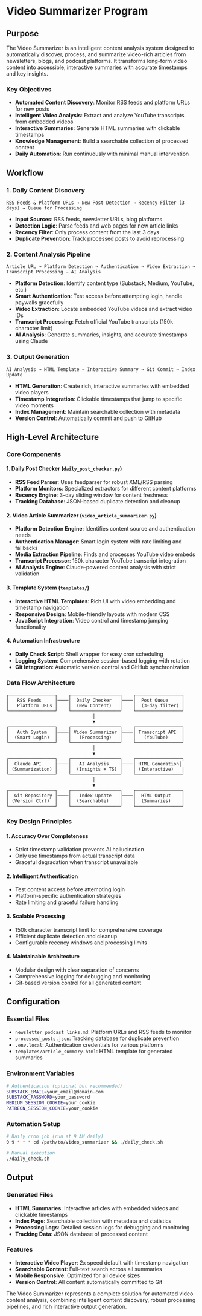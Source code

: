 # Video Summarizer Program

## Purpose

The Video Summarizer is an intelligent content analysis system designed to automatically discover, process, and summarize video-rich articles from newsletters, blogs, and podcast platforms. It transforms long-form video content into accessible, interactive summaries with accurate timestamps and key insights.

### Key Objectives
- **Automated Content Discovery**: Monitor RSS feeds and platform URLs for new posts
- **Intelligent Video Analysis**: Extract and analyze YouTube transcripts from embedded videos
- **Interactive Summaries**: Generate HTML summaries with clickable timestamps
- **Knowledge Management**: Build a searchable collection of processed content
- **Daily Automation**: Run continuously with minimal manual intervention

## Workflow

### 1. Daily Content Discovery
```
RSS Feeds & Platform URLs → New Post Detection → Recency Filter (3 days) → Queue for Processing
```

- **Input Sources**: RSS feeds, newsletter URLs, blog platforms
- **Detection Logic**: Parse feeds and web pages for new article links
- **Recency Filter**: Only process content from the last 3 days
- **Duplicate Prevention**: Track processed posts to avoid reprocessing

### 2. Content Analysis Pipeline
```
Article URL → Platform Detection → Authentication → Video Extraction → Transcript Processing → AI Analysis
```

- **Platform Detection**: Identify content type (Substack, Medium, YouTube, etc.)
- **Smart Authentication**: Test access before attempting login, handle paywalls gracefully
- **Video Extraction**: Locate embedded YouTube videos and extract video IDs
- **Transcript Processing**: Fetch official YouTube transcripts (150k character limit)
- **AI Analysis**: Generate summaries, insights, and accurate timestamps using Claude

### 3. Output Generation
```
AI Analysis → HTML Template → Interactive Summary → Git Commit → Index Update
```

- **HTML Generation**: Create rich, interactive summaries with embedded video players
- **Timestamp Integration**: Clickable timestamps that jump to specific video moments
- **Index Management**: Maintain searchable collection with metadata
- **Version Control**: Automatically commit and push to GitHub

## High-Level Architecture

### Core Components

#### 1. Daily Post Checker (`daily_post_checker.py`)
- **RSS Feed Parser**: Uses feedparser for robust XML/RSS parsing
- **Platform Monitors**: Specialized extractors for different content platforms
- **Recency Engine**: 3-day sliding window for content freshness
- **Tracking Database**: JSON-based duplicate detection and cleanup

#### 2. Video Article Summarizer (`video_article_summarizer.py`)
- **Platform Detection Engine**: Identifies content source and authentication needs
- **Authentication Manager**: Smart login system with rate limiting and fallbacks
- **Media Extraction Pipeline**: Finds and processes YouTube video embeds
- **Transcript Processor**: 150k character YouTube transcript integration
- **AI Analysis Engine**: Claude-powered content analysis with strict validation

#### 3. Template System (`templates/`)
- **Interactive HTML Templates**: Rich UI with video embedding and timestamp navigation
- **Responsive Design**: Mobile-friendly layouts with modern CSS
- **JavaScript Integration**: Video control and timestamp jumping functionality

#### 4. Automation Infrastructure
- **Daily Check Script**: Shell wrapper for easy cron scheduling
- **Logging System**: Comprehensive session-based logging with rotation
- **Git Integration**: Automatic version control and GitHub synchronization

### Data Flow Architecture

```
┌─────────────────┐    ┌──────────────────┐    ┌─────────────────┐
│   RSS Feeds     │────│  Daily Checker   │────│  Post Queue     │
│   Platform URLs │    │  (New Content)   │    │  (3-day filter) │
└─────────────────┘    └──────────────────┘    └─────────────────┘
                                │
                                ▼
┌─────────────────┐    ┌──────────────────┐    ┌─────────────────┐
│   Auth System   │────│ Video Summarizer │────│ Transcript API  │
│  (Smart Login)  │    │   (Processing)   │    │   (YouTube)     │
└─────────────────┘    └──────────────────┘    └─────────────────┘
                                │
                                ▼
┌─────────────────┐    ┌──────────────────┐    ┌─────────────────┐
│  Claude API     │────│   AI Analysis    │────│ HTML Generation│
│ (Summarization) │    │  (Insights + TS) │    │ (Interactive)   │
└─────────────────┘    └──────────────────┘    └─────────────────┘
                                │
                                ▼
┌─────────────────┐    ┌──────────────────┐    ┌─────────────────┐
│  Git Repository │────│   Index Update   │────│  HTML Output    │
│ (Version Ctrl)  │    │  (Searchable)    │    │  (Summaries)    │
└─────────────────┘    └──────────────────┘    └─────────────────┘
```

### Key Design Principles

#### 1. **Accuracy Over Completeness**
- Strict timestamp validation prevents AI hallucination
- Only use timestamps from actual transcript data
- Graceful degradation when transcript unavailable

#### 2. **Intelligent Authentication**
- Test content access before attempting login
- Platform-specific authentication strategies
- Rate limiting and graceful failure handling

#### 3. **Scalable Processing**
- 150k character transcript limit for comprehensive coverage
- Efficient duplicate detection and cleanup
- Configurable recency windows and processing limits

#### 4. **Maintainable Architecture**
- Modular design with clear separation of concerns
- Comprehensive logging for debugging and monitoring
- Git-based version control for all generated content

## Configuration

### Essential Files
- `newsletter_podcast_links.md`: Platform URLs and RSS feeds to monitor
- `processed_posts.json`: Tracking database for duplicate prevention
- `.env.local`: Authentication credentials for various platforms
- `templates/article_summary.html`: HTML template for generated summaries

### Environment Variables
```bash
# Authentication (optional but recommended)
SUBSTACK_EMAIL=your_email@domain.com
SUBSTACK_PASSWORD=your_password
MEDIUM_SESSION_COOKIE=your_cookie
PATREON_SESSION_COOKIE=your_cookie
```

### Automation Setup
```bash
# Daily cron job (run at 9 AM daily)
0 9 * * * cd /path/to/video_summarizer && ./daily_check.sh

# Manual execution
./daily_check.sh
```

## Output

### Generated Files
- **HTML Summaries**: Interactive articles with embedded videos and clickable timestamps
- **Index Page**: Searchable collection with metadata and statistics
- **Processing Logs**: Detailed session logs for debugging and monitoring
- **Tracking Data**: JSON database of processed content

### Features
- **Interactive Video Player**: 2x speed default with timestamp navigation
- **Searchable Content**: Full-text search across all summaries
- **Mobile Responsive**: Optimized for all device sizes
- **Version Control**: All content automatically committed to Git

The Video Summarizer represents a complete solution for automated video content analysis, combining intelligent content discovery, robust processing pipelines, and rich interactive output generation.